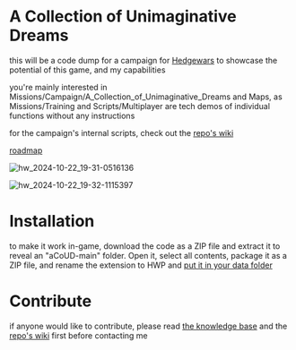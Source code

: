 # A Collection of Unimaginative Dreams

this will be a code dump for a campaign for [Hedgewars](https://www.hedgewars.org/) to showcase the potential of this game, and my capabilities

you're mainly interested in Missions/Campaign/A_Collection_of_Unimaginative_Dreams and Maps, as Missions/Training and Scripts/Multiplayer are tech demos of individual functions without any instructions

for the campaign's internal scripts, check out the [repo's wiki](https://github.com/h3oCharles/aCoUD/wiki) 

[roadmap](https://docs.google.com/spreadsheets/d/15tYcsRryqzY5E5rcbczyLtZuXW3SZyQzfwme-BqET2M/edit?usp=sharing)

![hw_2024-10-22_19-31-0516136](https://github.com/user-attachments/assets/233cc906-387b-49b7-ba7f-21807d33cbb8)

![hw_2024-10-22_19-32-1115397](https://github.com/user-attachments/assets/f689aad7-b554-4580-859d-1725502834a5)

# Installation

to make it work in-game, download the code as a ZIP file and extract it to reveal an "aCoUD-main" folder. Open it, select all contents, package it as a ZIP file, and rename the extension to HWP and [put it in your data folder](https://www.hedgewars.org/node/6761)

# Contribute

if anyone would like to contribute, please read [the knowledge base](https://www.hedgewars.org/kb/LuaAPI) and the [repo's wiki](https://github.com/h3oCharles/aCoUD/wiki) first before contacting me
